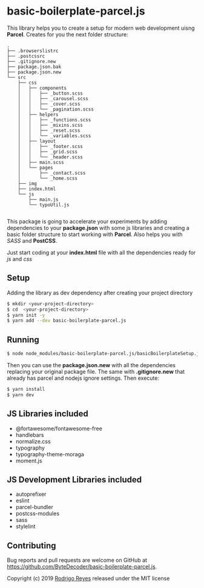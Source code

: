 # basic-boilerplate-parcel.js

This library helps you to create a setup for modern web development uisng **Parcel**.
Creates for you the next folder structure:

```
.
├── .browserslistrc
├── .postcssrc
├── .gitignore.new
├── package.json.bak
├── package.json.new
└── src
    ├── css
    │   ├── components
    │   │   ├── _button.scss
    │   │   ├── _carousel.scss
    │   │   ├── _cover.scss
    │   │   └── _pagination.scss
    │   ├── helpers
    │   │   ├── _functions.scss
    │   │   ├── _mixins.scss
    │   │   ├── _reset.scss
    │   │   └── _variables.scss
    │   ├── layout
    │   │   ├── _footer.scss
    │   │   ├── _grid.scss
    │   │   └── _header.scss
    │   ├── main.scss
    │   └── pages
    │       ├── _contact.scss
    │       └── _home.scss
    ├── img
    ├── index.html
    └── js
        ├── main.js
        └── typoUtil.js


```

This package is going to accelerate your experiments by adding dependencies to your **package.json** with some js libraries and creating a basic folder structure to start
working with **Parcel**. Also helps you with *SASS* and **PostCSS**.


Just start coding at your **index.html** file with all the dependencies ready for *js* and *css*

## Setup
Adding the library as dev dependency after creating your project directory
```bash
$ mkdir <your-project-directory>
$ cd  <your-project-directory>
$ yarn init -y
$ yarn add --dev basic-boilerplate-parcel.js
```

## Running

```bash
$ node node_modules/basic-boilerplate-parcel.js/basicBoilerplateSetup.js 
```

Then you can use the **package.json.new** with all the dependencies replacing your original package file. The same with **.gitignore.new** that already has parcel and nodejs ignore settings. Then execute:

```bash
$ yarn install
$ yarn dev
```

## JS Libraries included

- @fortawesome/fontawesome-free
- handlebars
- normalize.css
- typography
- typography-theme-moraga
- moment.js

## JS Development Libraries included

  - autoprefixer
  - eslint
  - parcel-bundler
  - postcss-modules
  - sass
  - stylelint
    
## Contributing

Bug reports and pull requests are welcome on GitHub at https://github.com/ByteDecoder/basic-boilerplate-parcel.js.


Copyright (c) 2019 [Rodrigo Reyes](https://twitter.com/bytedecoder) released under the MIT license
